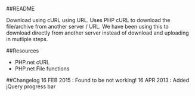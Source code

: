 ##README

Download using cURL using URL. Uses PHP cURL to download the file/archive from another server / URL.
We have been using this to download directly from another server instead of download and uploading in mutliple steps.

##Resources
- PHP.net cURL
- PHP.net File functions

##Changelog
16 FEB 2015 : Found to be not working!
16 APR 2013 : Added jQuery progress bar
